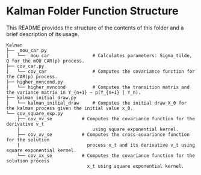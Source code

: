 # Kalman Folder Function Structure
This README provides the structure of the contents of this folder and a brief description of its usage.

    Kalman
    ├── _mou_car.py
    |   └── _mou_car                # Calculates parameters: Sigma_tilde, Q for the mOU CAR(p) process.
    ├── cov_car.py
    |   └── cov_car                 # Computes the covariance function for the CAR(p) process.
    ├── higher_mvncond.py
    |   └── higher_mvncond          # Computes the transition matrix and the variance matrix in Y_{n+1} ~ p(Y_{n+1} | Y_n).
    ├── kalman_initial_draw.py
    |   └── kalman_initial_draw     # Computes the initial draw X_0 for the kalman process given the initial value x_0.
    └── cov_square_exp.py
        ├── cov_vv_se           # Computes the covariance function for the derivative v_t 
        |                           using square exponential kernel. 
        ├── cov_xv_se           # Computes the cross-covariance function for the solution 
        |                         process x_t and its derivative v_t using square exponential kernel. 
        └── cov_xx_se           # Computes the covariance function for the solution process 
                                  x_t using square exponential kernel. 
                                  
